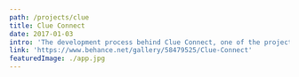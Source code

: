 ```yaml
---
path: /projects/clue
title: Clue Connect
date: 2017-01-03
intro: 'The development process behind Clue Connect, one of the projects I was involved in at Clue.'
link: 'https://www.behance.net/gallery/58479525/Clue-Connect'
featuredImage: ./app.jpg
---
```

